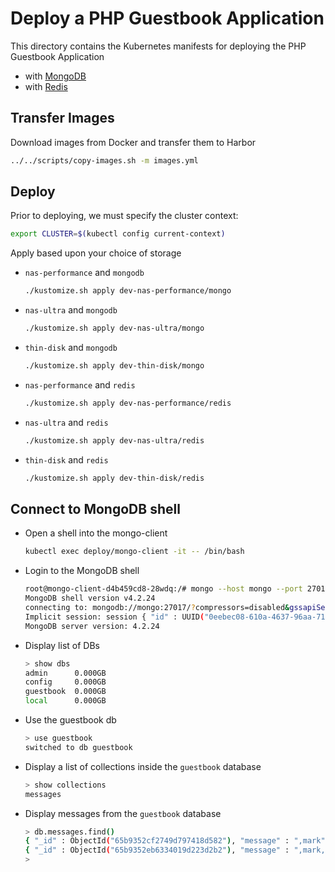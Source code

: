 # Deploy a PHP Guestbook Application

This directory contains the Kubernetes manifests for deploying the PHP Guestbook Application

* with [MongoDB](https://docs.vmware.com/en/VMware-Cloud-Foundation/services/vcf-developer-ready-infrastructure-v1/GUID-6F184EC5-AFC1-4D0A-A5D5-1E31EE938438.html?hWord=N4IghgNiBcIOYFcCmBnALgIwPZYNYgF8g)
* with [Redis](https://docs.vmware.com/en/VMware-vSphere/7.0/vmware-vsphere-with-tanzu/GUID-A19F6480-40DC-4343-A5A9-A5D3BFC0742E.html)

## Transfer Images

Download images from Docker and transfer them to Harbor

```sh
../../scripts/copy-images.sh -m images.yml
```

## Deploy

Prior to deploying, we must specify the cluster context:

```sh
export CLUSTER=$(kubectl config current-context)
```

Apply based upon your choice of storage

* `nas-performance` and `mongodb`

    ```sh
    ./kustomize.sh apply dev-nas-performance/mongo
    ```

* `nas-ultra` and `mongodb`

    ```sh
    ./kustomize.sh apply dev-nas-ultra/mongo
    ```

* `thin-disk` and `mongodb`

    ```sh
    ./kustomize.sh apply dev-thin-disk/mongo
    ```

* `nas-performance` and `redis`

    ```sh
    ./kustomize.sh apply dev-nas-performance/redis
    ```

* `nas-ultra` and `redis`

    ```sh
    ./kustomize.sh apply dev-nas-ultra/redis
    ```

* `thin-disk` and `redis`

    ```sh
    ./kustomize.sh apply dev-thin-disk/redis
    ```

## Connect to MongoDB shell

* Open a shell into the mongo-client

    ```sh
    kubectl exec deploy/mongo-client -it -- /bin/bash
    ```

* Login to the MongoDB shell

    ```sh
    root@mongo-client-d4b459cd8-28wdq:/# mongo --host mongo --port 27017
    MongoDB shell version v4.2.24
    connecting to: mongodb://mongo:27017/?compressors=disabled&gssapiServiceName=mongodb
    Implicit session: session { "id" : UUID("0eebec08-610a-4637-96aa-7126bf80b33b") }
    MongoDB server version: 4.2.24
    ```

* Display list of DBs

    ```sh
    > show dbs
    admin      0.000GB
    config     0.000GB
    guestbook  0.000GB
    local      0.000GB
    ```

* Use the guestbook db

    ```sh
    > use guestbook
    switched to db guestbook
    ```

* Display a list of collections inside the `guestbook` database

    ```sh
    > show collections
    messages
    ```

* Display messages from the `guestbook` database

    ```sh
    > db.messages.find()
    { "_id" : ObjectId("65b9352cf2749d797418d582"), "message" : ",mark" }
    { "_id" : ObjectId("65b9352eb6334019d223d2b2"), "message" : ",mark,ron" }
    >
    ```
